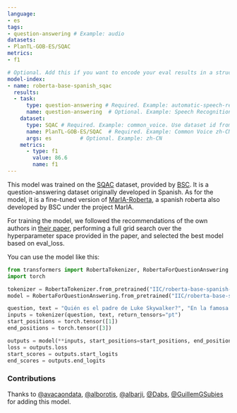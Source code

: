 ```yaml
---
language:
- es
tags:
- question-answering # Example: audio
datasets:
- PlanTL-GOB-ES/SQAC
metrics:
- f1

# Optional. Add this if you want to encode your eval results in a structured way.
model-index:
- name: roberta-base-spanish_sqac
  results:
  - task: 
      type: question-answering # Required. Example: automatic-speech-recognition
      name: question-answering  # Optional. Example: Speech Recognition
    dataset:
      type: SQAC # Required. Example: common_voice. Use dataset id from https://hf.co/datasets
      name: PlanTL-GOB-ES/SQAC  # Required. Example: Common Voice zh-CN
      args: es         # Optional. Example: zh-CN
    metrics:
      - type: f1
        value: 86.6 
        name: f1
---
```


This model was trained on the [SQAC](https://huggingface.co/datasets/BSC-TeMU/SQAC) dataset, provided by [BSC](https://www.bsc.es/). It is a question-answering dataset originally developed in Spanish. As for the model, it is a fine-tuned version of [MarIA-Roberta](https://huggingface.co/PlanTL-GOB-ES/roberta-base-bne), a spanish roberta also developed by BSC under the project MarIA.

For training the model, we followed the recommendations of the own authors in [their paper](https://arxiv.org/abs/2107.07253), performing a full grid search over the hyperparameter space provided in the paper, and selected the best model based on eval\_loss. 

You can use the model like this:

```python
from transformers import RobertaTokenizer, RobertaForQuestionAnswering
import torch

tokenizer = RobertaTokenizer.from_pretrained("IIC/roberta-base-spanish-sqac")
model = RobertaForQuestionAnswering.from_pretrained("IIC/roberta-base-spanish-sqac")

question, text = "Quién es el padre de Luke Skywalker?", "En la famosa película, Darth Veider le dice a Luke Skywalker aquella frase que todos recordamos: yo soy tu padre."
inputs = tokenizer(question, text, return_tensors="pt")
start_positions = torch.tensor([1])
end_positions = torch.tensor([3])

outputs = model(**inputs, start_positions=start_positions, end_positions=end_positions)
loss = outputs.loss
start_scores = outputs.start_logits
end_scores = outputs.end_logits
```

### Contributions
Thanks to [@avacaondata](https://huggingface.co/avacaondata), [@alborotis](https://huggingface.co/alborotis), [@albarji](https://huggingface.co/albarji), [@Dabs](https://huggingface.co/Dabs), [@GuillemGSubies](https://huggingface.co/GuillemGSubies) for adding this model.